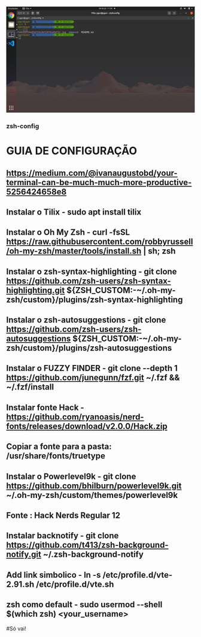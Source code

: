 ![GitHub Logo](/Captura%20de%20tela%20de%202020-07-28%2011-36-01.png)
### zsh-config
# GUIA DE CONFIGURAÇÃO
## https://medium.com/@ivanaugustobd/your-terminal-can-be-much-much-more-productive-5256424658e8
## Instalar o Tilix - sudo apt install tilix
## Instalar o Oh My Zsh -  curl -fsSL https://raw.githubusercontent.com/robbyrussell/oh-my-zsh/master/tools/install.sh | sh; zsh
## Instalar o zsh-syntax-highlighting -  git clone https://github.com/zsh-users/zsh-syntax-highlighting.git ${ZSH_CUSTOM:-~/.oh-my-zsh/custom}/plugins/zsh-syntax-highlighting
## Instalar o zsh-autosuggestions -  git clone https://github.com/zsh-users/zsh-autosuggestions ${ZSH_CUSTOM:-~/.oh-my-zsh/custom}/plugins/zsh-autosuggestions
## Instalar o FUZZY FINDER -  git clone --depth 1 https://github.com/junegunn/fzf.git ~/.fzf && ~/.fzf/install
## Instalar fonte Hack - https://github.com/ryanoasis/nerd-fonts/releases/download/v2.0.0/Hack.zip
## Copiar a fonte para a pasta: /usr/share/fonts/truetype
## Instalar o Powerlevel9k -  git clone https://github.com/bhilburn/powerlevel9k.git ~/.oh-my-zsh/custom/themes/powerlevel9k
## Fonte : Hack Nerds Regular 12
## Instalar backnotify - git clone https://github.com/t413/zsh-background-notify.git ~/.zsh-background-notify
## Add link simbolico - ln -s /etc/profile.d/vte-2.91.sh /etc/profile.d/vte.sh
## zsh como default - sudo usermod --shell $(which zsh) <your_username> 
#Só vai!
